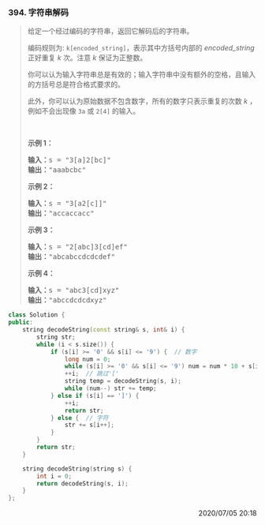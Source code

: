 ### 394. 字符串解码
> <div class="notranslate"><p>给定一个经过编码的字符串，返回它解码后的字符串。</p>
>
> <p>编码规则为: <code>k[encoded_string]</code>，表示其中方括号内部的 <em>encoded_string</em> 正好重复 <em>k</em> 次。注意 <em>k</em> 保证为正整数。</p>
>
> <p>你可以认为输入字符串总是有效的；输入字符串中没有额外的空格，且输入的方括号总是符合格式要求的。</p>
>
> <p>此外，你可以认为原始数据不包含数字，所有的数字只表示重复的次数 <em>k</em> ，例如不会出现像&nbsp;<code>3a</code>&nbsp;或&nbsp;<code>2[4]</code>&nbsp;的输入。</p>
>
> <p>&nbsp;</p>
>
> <p><strong>示例 1：</strong></p>
>
> <pre><strong>输入：</strong>s = "3[a]2[bc]"
> <strong>输出：</strong>"aaabcbc"
> </pre>
>
> <p><strong>示例 2：</strong></p>
>
> <pre><strong>输入：</strong>s = "3[a2[c]]"
> <strong>输出：</strong>"accaccacc"
> </pre>
>
> <p><strong>示例 3：</strong></p>
>
> <pre><strong>输入：</strong>s = "2[abc]3[cd]ef"
> <strong>输出：</strong>"abcabccdcdcdef"
> </pre>
>
> <p><strong>示例 4：</strong></p>
>
> <pre><strong>输入：</strong>s = "abc3[cd]xyz"
> <strong>输出：</strong>"abccdcdcdxyz"
> </pre>
> </div>

```cpp
class Solution {
public:
    string decodeString(const string& s, int& i) {
        string str;
        while (i < s.size()) {
            if (s[i] >= '0' && s[i] <= '9') {  // 数字
                long num = 0;
                while (s[i] >= '0' && s[i] <= '9') num = num * 10 + s[i++] - '0';
                ++i;  // 跳过'['
                string temp = decodeString(s, i);
                while (num--) str += temp;
            } else if (s[i] == ']') {
                ++i;
                return str;
            } else {  // 字符
                str += s[i++];
            }
        }
        return str;
    }

    string decodeString(string s) {
        int i = 0;
        return decodeString(s, i);
    }
};
```

<div style="text-align: right"> 2020/07/05 20:18   </div>
